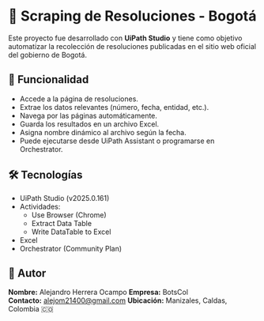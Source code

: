 # 🤖 Scraping de Resoluciones - Bogotá

Este proyecto fue desarrollado con **UiPath Studio** y tiene como objetivo automatizar la recolección de resoluciones publicadas en el sitio web oficial del gobierno de Bogotá.

## 🧠 Funcionalidad

- Accede a la página de resoluciones.
- Extrae los datos relevantes (número, fecha, entidad, etc.).
- Navega por las páginas automáticamente.
- Guarda los resultados en un archivo Excel.
- Asigna nombre dinámico al archivo según la fecha.
- Puede ejecutarse desde UiPath Assistant o programarse en Orchestrator.

## 🛠️ Tecnologías

- UiPath Studio (v2025.0.161)
- Actividades:
  - Use Browser (Chrome)
  - Extract Data Table
  - Write DataTable to Excel
- Excel
- Orchestrator (Community Plan)

## 📌 Autor

**Nombre:** Alejandro Herrera Ocampo 
**Empresa:** BotsCol  
**Contacto:**  alejom21400@gmail.com
**Ubicación:** Manizales, Caldas, Colombia 🇨🇴


